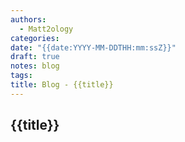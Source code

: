 ```yaml
---
authors:
  - Matt2ology
categories: 
date: "{{date:YYYY-MM-DDTHH:mm:ssZ}}"
draft: true
notes: blog
tags: 
title: Blog - {{title}}
---
```


## {{title}}
